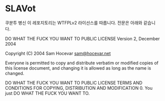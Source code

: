 # SLAVot
쿠분투 병신
이 레포지토리는 WTFPLv2 라이선스를 따릅니다. 전문은 아래와 같습니다.

DO WHAT THE FUCK YOU WANT TO PUBLIC LICENSE
Version 2, December 2004

Copyright (C) 2004 Sam Hocevar <sam@hocevar.net>

Everyone is permitted to copy and distribute verbatim or modified
copies of this license document, and changing it is allowed as long
as the name is changed.

DO WHAT THE FUCK YOU WANT TO PUBLIC LICENSE
TERMS AND CONDITIONS FOR COPYING, DISTRIBUTION AND MODIFICATION
0. You just DO WHAT THE FUCK YOU WANT TO.
